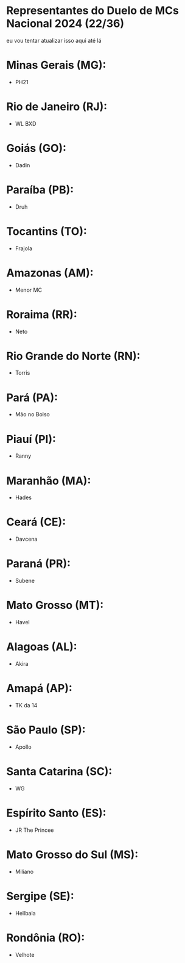 # Representantes do Duelo de MCs Nacional 2024 (22/36)
eu vou tentar atualizar isso aqui até lá 



# Minas Gerais (MG):

- PH21



# Rio de Janeiro (RJ):

- WL BXD



# Goiás (GO):

- Dadin



# Paraíba (PB):

- Druh



# Tocantins (TO):

- Frajola



# Amazonas (AM):

- Menor MC



# Roraima (RR):

- Neto



# Rio Grande do Norte (RN):

- Torris



# Pará (PA):

- Mão no Bolso



# Piauí (PI):

- Ranny



# Maranhão (MA):

- Hades



# Ceará (CE):

- Davcena



# Paraná (PR):

- Subene



# Mato Grosso (MT): 

- Havel



# Alagoas (AL):

- Akira



# Amapá (AP):

- TK da 14



# São Paulo (SP):

- Apollo



# Santa Catarina (SC):

- WG



# Espírito Santo (ES):

- JR The Princee



# Mato Grosso do Sul (MS):

- Miliano


# Sergipe (SE):

- Hellbala


# Rondônia (RO):

- Velhote